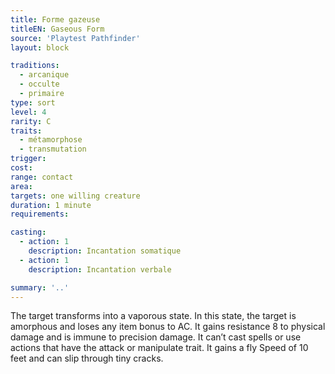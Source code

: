```yaml
---
title: Forme gazeuse
titleEN: Gaseous Form
source: 'Playtest Pathfinder'
layout: block

traditions:
  - arcanique
  - occulte
  - primaire
type: sort
level: 4
rarity: C
traits:
  - métamorphose
  - transmutation
trigger: 
cost: 
range: contact
area: 
targets: one willing creature
duration: 1 minute
requirements: 

casting:
  - action: 1
    description: Incantation somatique
  - action: 1
    description: Incantation verbale

summary: '..'
---
```

The target transforms into a vaporous state. In this state, the target is amorphous and loses any item bonus to AC. It gains resistance 8 to physical damage and is immune to precision damage. It can’t cast spells or use actions that have the attack or manipulate trait. It gains a fly Speed of 10 feet and can slip through tiny cracks.
